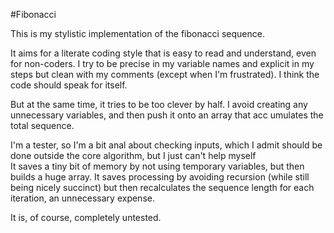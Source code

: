 #Fibonacci

This is my stylistic implementation of the fibonacci sequence.

It aims for a literate coding style that is easy to read and understand, even for non-coders.  I try to be precise in my variable names and 
explicit in my steps but clean with my comments (except when I'm frustrated).  I think the code should speak for itself.

But at the same time, it tries to be too clever by half.  I avoid creating any unnecessary variables, and then push it onto an array that acc
umulates the total sequence.

I'm a tester, so I'm a bit anal about checking inputs, which I admit should be done outside the core algorithm, but I just can't help myself  
It saves a tiny bit of memory by not using temporary variables, but then builds a huge array.  It saves processing by avoiding recursion (while still being nicely succinct) but then recalculates the sequence length for each iteration, an unnecessary expense.

It is, of course, completely untested.
